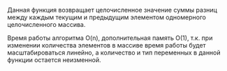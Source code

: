 Данная функция возвращает целочисленное значение суммы разниц между каждым текущим и предыдущим элементом одномерного целочисленного массива.

Время работы алгоритма O(n),  дополнительная память O(1), т.к. при изменении количества элементов в массиве время работы будет масштабироваться линейно, а количество и тип переменных в данной функции остается неизменной.